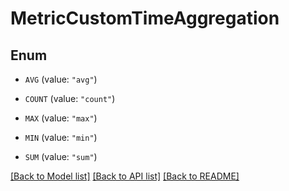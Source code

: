 # MetricCustomTimeAggregation

## Enum

- `AVG` (value: `"avg"`)

- `COUNT` (value: `"count"`)

- `MAX` (value: `"max"`)

- `MIN` (value: `"min"`)

- `SUM` (value: `"sum"`)

[[Back to Model list]](../README.md#documentation-for-models) [[Back to API list]](../README.md#documentation-for-api-endpoints) [[Back to README]](../README.md)

